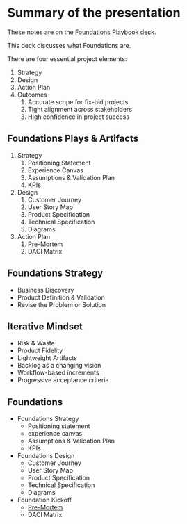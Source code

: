 # Summary of the presentation 

These notes are on the [Foundations Playbook deck](https://docs.google.com/presentation/d/1HpNGpj4GnUjiZPZsBTPt_f9G2ztMiAdfxw0S4HKmhbk/edit#slide=id.g472e611abc_1_0).

This deck discusses what Foundations are. 

There are four essential project elements: 
1. Strategy
2. Design 
3. Action Plan 
4. Outcomes 
   1. Accurate scope for fix-bid projects
   2. Tight alignment across stakeholders
   3. High confidence in project success

## Foundations Plays & Artifacts 

1. Strategy
   1. Positioning Statement 
   2. Experience Canvas 
   3. Assumptions & Validation Plan
   4. KPIs
2. Design 
   1. Customer Journey 
   2. User Story Map
   3. Product Specification 
   4. Technical Specification 
   5. Diagrams 
3. Action Plan
   1. Pre-Mortem 
   2. DACI Matrix 

## Foundations Strategy 

- Business Discovery 
- Product Definition & Validation 
- Revise the Problem or Solution 

## Iterative Mindset 

- Risk & Waste
- Product Fidelity 
- Lightweight Artifacts 
- Backlog as a changing vision 
- Workflow-based increments 
- Progressive acceptance criteria 

## Foundations 

- Foundations Strategy
  - Positioning statement 
  - experience canvas 
  - Assumptions & Validation Plan 
  - KPIs 
- Foundations Design
  - Customer Journey 
  - User Story Map
  - Product Specification 
  - Technical Specification 
  - Diagrams 
- Foundation Kickoff 
  - [Pre-Mortem](https://docs.google.com/presentation/d/1TwEV6zOqN0B9UjGLOLM2Zvg32ZiOXeRFC_p9sct6Syk/edit#slide=id.g389c1c2f2c_0_91) 
  - DACI Matrix 

